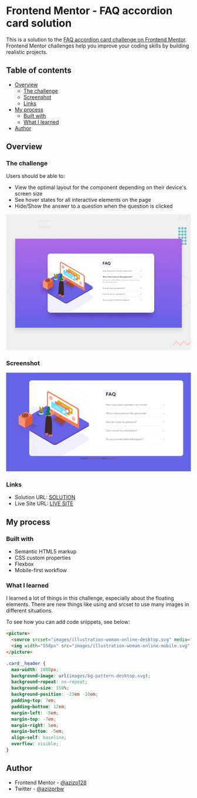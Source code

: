 # Frontend Mentor - FAQ accordion card solution

This is a solution to the [FAQ accordion card challenge on Frontend Mentor](https://www.frontendmentor.io/challenges/faq-accordion-card-XlyjD0Oam). Frontend Mentor challenges help you improve your coding skills by building realistic projects.

## Table of contents

- [Overview](#overview)
  - [The challenge](#the-challenge)
  - [Screenshot](#screenshot)
  - [Links](#links)
- [My process](#my-process)
  - [Built with](#built-with)
  - [What I learned](#what-i-learned)
- [Author](#author)

## Overview

### The challenge

Users should be able to:

- View the optimal layout for the component depending on their device's screen size
- See hover states for all interactive elements on the page
- Hide/Show the answer to a question when the question is clicked

![Design preview for the FAQ accordion card coding challenge](./design/desktop-preview.jpg)

### Screenshot

![SCREENSHOT](./images/Screenshot.png)

### Links

- Solution URL: [SOLUTION](https://your-solution-url.com)
- Live Site URL: [LIVE SITE](https://your-live-site-url.com)

## My process

### Built with

- Semantic HTML5 markup
- CSS custom properties
- Flexbox
- Mobile-first workflow

### What I learned

I learned a lot of things in this challenge, especially about the floating elements. There are new things like using <picture> and srcset to use many images in different situations.

To see how you can add code snippets, see below:

```html
<picture>
  <source srcset="images/illustration-woman-online-desktop.svg" media="(min-width: 1150px)" />
  <img width="550px" src="images/illustration-woman-online-mobile.svg" class="card__header" />
</picture>
```

```css
.card__header {
  max-width: 1000px;
  background-image: url(images/bg-pattern-desktop.svg);
  background-repeat: no-repeat;
  background-size: 150%;
  background-position: -23em -10em;
  padding-top: 7em;
  padding-bottom: 12em;
  margin-left: -8em;
  margin-top: -7em;
  margin-right: 5em;
  margin-bottom: -5em;
  align-self: baseline;
  overflow: visible;
}
```

## Author

- Frontend Mentor - [@azizp128](https://www.frontendmentor.io/profile/azizp128)
- Twitter - [@azizprbw](https://www.twitter.com/azizprbw)
